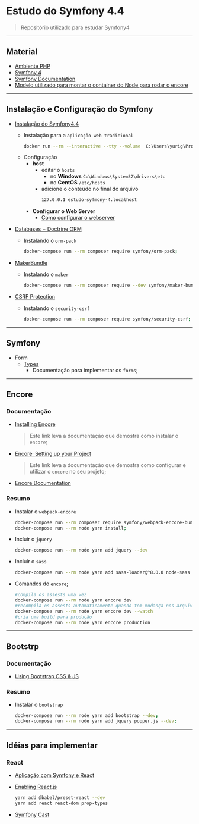 # Estudo do Symfony 4.4

> Repositório utilizado para estudar Symfony4

---

## Material

- [Ambiente PHP](https://github.com/yurigauermarques/ambiente-php)
- [Symfony 4](https://symfony.com/4)
- [Symfony Documentation](https://symfony.com/doc/4.4/index.html)
- [Modelo utilizado para montar o container do Node para rodar o encore](https://github.com/symfony/webpack-encore/issues/366)

---

## Instalação e Configuração do Symfony

- [Instalação do Symfony4.4](https://symfony.com/doc/4.4/setup.html)

  - Instalação para a `aplicação web tradicional`
    ```bash
    docker run --rm --interactive --tty --volume  C:\Users\yurig\Projetos\estudo-symfony-4\:/app composer create-project symfony/website-skeleton:"^4.4" app;
    ```
  - Configuração
    - **host**
      - editar o `hosts`
        - no **Windows** `C:\Windows\System32\drivers\etc`
        - no **CentOS** `/etc/hosts`
      - adicione o conteúdo no final do arquivo
        ```bash
        127.0.0.1 estudo-syfmony-4.localhost
        ```
    - **Configurar o Web Server**
      - [Como configurar o webserver](https://symfony.com/doc/4.4/setup/web_server_configuration.html#nginx)

- [Databases + Doctrine ORM](https://symfony.com/doc/4.4/doctrine.html)

  - Instalando o `orm-pack`
    ```bash
    docker-compose run --rm composer require symfony/orm-pack;
    ```

- [MakerBundle](https://symfony.com/doc/current/bundles/SymfonyMakerBundle/index.html)

  - Instalando o `maker`
    ```bash
    docker-compose run --rm composer require --dev symfony/maker-bundle;
    ```

- [CSRF Protection](https://symfony.com/doc/4.4/security/csrf.html)

  - Instalando o `security-csrf`
    ```bash
    docker-compose run --rm composer require symfony/security-csrf;
    ```

---

## Symfony

- Form
  - [Types](https://symfony.com/doc/4.4/reference/forms/types.html)
    - Documentação para implementar os `forms`;

---

## Encore

### Documentação

- [Installing Encore](https://symfony.com/doc/4.4/frontend/encore/installation.html)

  > Este link leva a documentação que demostra como instalar o `encore`;

- [Encore: Setting up your Project](https://symfony.com/doc/4.4/frontend/encore/simple-example.html)

  > Este link leva a documentação que demostra como configurar e utilizar o `encore` no seu projeto;

- [Encore Documentation](https://symfony.com/doc/4.4/frontend.html#encore-toc)

### Resumo

- Instalar o `webpack-encore`
  ```bash
  docker-compose run --rm composer require symfony/webpack-encore-bundle;
  docker-compose run --rm node yarn install;
  ```
- Incluir o `jquery`
  ```bash
  docker-compose run --rm node yarn add jquery --dev
  ```
- Incluir o `sass`
  ```bash
  docker-compose run --rm node yarn add sass-loader@^8.0.0 node-sass --dev
  ```
- Comandos do `encore`;

  ```bash
  #compila os assests uma vez
  docker-compose run --rm node yarn encore dev
  #recompila os assests automaticamente quando tem mudança nos arquivos
  docker-compose run --rm node yarn encore dev --watch
  #cria uma build para produção
  docker-compose run --rm node yarn encore production
  ```

---

## Bootstrp

### Documentação

- [Using Bootstrap CSS & JS](https://symfony.com/doc/4.4/frontend/encore/bootstrap.html)

### Resumo

- Instalar o `bootstrap`
  ```bash
  docker-compose run --rm node yarn add bootstrap --dev;
  docker-compose run --rm node yarn add jquery popper.js --dev;
  ```

---

## Idéias para implementar

### React

- [Aplicação com Symfony e React](https://auth0.com/blog/developing-modern-apps-with-symfony-and-react/)

- [Enabling React.js](https://symfony.com/doc/current/frontend/encore/reactjs.html)
  ```bash
  yarn add @babel/preset-react --dev
  yarn add react react-dom prop-types
  ```
- [Symfony Cast](https://symfonycasts.com/screencast/symfony3/reactjs-api)
